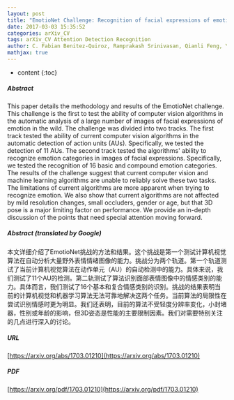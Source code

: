 ```yaml
---
layout: post
title: "EmotioNet Challenge: Recognition of facial expressions of emotion in the wild"
date: 2017-03-03 15:35:52
categories: arXiv_CV
tags: arXiv_CV Attention Detection Recognition
author: C. Fabian Benitez-Quiroz, Ramprakash Srinivasan, Qianli Feng, Yan Wang, Aleix M. Martinez
mathjax: true
---
```


* content
{:toc}

##### Abstract
This paper details the methodology and results of the EmotioNet challenge. This challenge is the first to test the ability of computer vision algorithms in the automatic analysis of a large number of images of facial expressions of emotion in the wild. The challenge was divided into two tracks. The first track tested the ability of current computer vision algorithms in the automatic detection of action units (AUs). Specifically, we tested the detection of 11 AUs. The second track tested the algorithms' ability to recognize emotion categories in images of facial expressions. Specifically, we tested the recognition of 16 basic and compound emotion categories. The results of the challenge suggest that current computer vision and machine learning algorithms are unable to reliably solve these two tasks. The limitations of current algorithms are more apparent when trying to recognize emotion. We also show that current algorithms are not affected by mild resolution changes, small occluders, gender or age, but that 3D pose is a major limiting factor on performance. We provide an in-depth discussion of the points that need special attention moving forward.

##### Abstract (translated by Google)
本文详细介绍了EmotioNet挑战的方法和结果。这个挑战是第一个测试计算机视觉算法在自动分析大量野外表情情绪图像的能力。挑战分为两个轨道。第一个轨道测试了当前计算机视觉算法在动作单元（AU）的自动检测中的能力。具体来说，我们测试了11个AU的检测。第二轨测试了算法识别面部表情图像中的情感类别的能力。具体而言，我们测试了16个基本和复合情感类别的识别。挑战的结果表明当前的计算机视觉和机器学习算法无法可靠地解决这两个任务。当前算法的局限性在尝试识别情感时更为明显。我们还表明，目前的算法不受轻度分辨率变化，小封堵器，性别或年龄的影响，但3D姿态是性能的主要限制因素。我们对需要特别关注的几点进行深入的讨论。

##### URL
[https://arxiv.org/abs/1703.01210](https://arxiv.org/abs/1703.01210)

##### PDF
[https://arxiv.org/pdf/1703.01210](https://arxiv.org/pdf/1703.01210)

